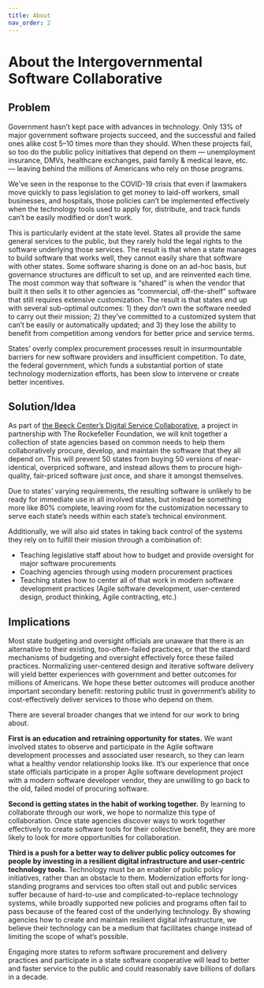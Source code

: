```yaml
---
title: About
nav_order: 2
---
```


# About the Intergovernmental Software Collaborative

## Problem

Government hasn’t kept pace with advances in technology. Only 13% of major government software projects succeed, and the successful and failed ones alike cost 5–10 times more than they should. When these projects fail, so too do the public policy initiatives that depend on them — unemployment insurance, DMVs, healthcare exchanges, paid family & medical leave, etc. — leaving behind the millions of Americans who rely on those programs.

We’ve seen in the response to the COVID-19 crisis that even if lawmakers move quickly to pass legislation to get money to laid-off workers, small businesses, and hospitals, those policies can’t be implemented effectively when the technology tools used to apply for, distribute, and track funds can’t be easily modified or don’t work.

This is particularly evident at the state level. States all provide the same general services to the public, but they rarely hold the legal rights to the software underlying those services. The result is that when a state manages to build software that works well, they cannot easily share that software with other states. Some software sharing is done on an ad-hoc basis, but governance structures are difficult to set up, and are reinvented each time. The most common way that software is “shared” is when the vendor that built it then sells it to other agencies as “commercial, off-the-shelf” software that still requires extensive customization. The result is that states end up with several sub-optimal outcomes: 1) they don’t own the software needed to carry out their mission; 2) they’ve committed to a customized system that can’t be easily or automatically updated; and 3) they lose the ability to benefit from competition among vendors for better price and service terms.

States’ overly complex procurement processes result in insurmountable barriers for new software providers and insufficient competition. To date, the federal government, which funds a substantial portion of state technology modernization efforts, has been slow to intervene or create better incentives.

## Solution/Idea

As part of [the Beeck Center’s Digital Service Collaborative](https://beeckcenter.georgetown.edu/project/digital-service-collaborative-building-capacity-for-digital-transformation-in-government/), a project in partnership with The Rockefeller Foundation, we will knit together a collection of state agencies based on common needs to help them collaboratively procure, develop, and maintain the software that they all depend on. This will prevent 50 states from buying 50 versions of near-identical, overpriced software, and instead allows them to procure high-quality, fair-priced software just once, and share it amongst themselves.

Due to states’ varying requirements, the resulting software is unlikely to be ready for immediate use in all involved states, but instead be something more like 80% complete, leaving room for the customization necessary to serve each state’s needs within each state’s technical environment. 

Additionally, we will also aid states in taking back control of the systems they rely on to fulfill their mission through a combination of:

- Teaching legislative staff about how to budget and provide oversight for major software procurements
- Coaching agencies through using modern procurement practices
- Teaching states how to center all of that work in modern software development practices (Agile software development, user-centered design, product thinking, Agile contracting, etc.)

## Implications

Most state budgeting and oversight officials are unaware that there is an alternative to their existing, too-often-failed practices, or that the standard mechanisms of budgeting and oversight effectively force these failed practices. Normalizing user-centered design and iterative software delivery will yield better experiences with government and better outcomes for millions of Americans. We hope these better outcomes will produce another important secondary benefit: restoring public trust in government’s ability to cost-effectively deliver services to those who depend on them.

There are several broader changes that we intend for our work to bring about.

**First is an education and retraining opportunity for states.** We want involved states to observe and participate in the Agile software development processes and associated user research, so they can learn what a healthy vendor relationship looks like. It’s our experience that once state officials participate in a proper Agile software development project with a modern software developer vendor, they are unwilling to go back to the old, failed model of procuring software.

**Second is getting states in the habit of working together.** By learning to collaborate through our work, we hope to normalize this type of collaboration. Once state agencies discover ways to work together effectively to create software tools for their collective benefit, they are more likely to look for more opportunities for collaboration.

**Third is a push for a better way to deliver public policy outcomes for people by investing in a resilient digital infrastructure and user-centric technology tools.** Technology must be an enabler of public policy initiatives, rather than an obstacle to them. Modernization efforts for long-standing programs and services too often stall out and public services suffer because of hard-to-use and complicated-to-replace technology systems, while broadly supported new policies and programs often fail to pass because of the feared cost of the underlying technology. By showing agencies how to create and maintain resilient digital infrastructure, we believe their technology can be a medium that facilitates change instead of limiting the scope of what’s possible.

Engaging more states to reform software procurement and delivery practices and participate in a state software cooperative will lead to better and faster service to the public and could reasonably save billions of dollars in a decade.
